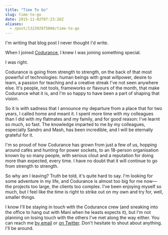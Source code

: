```yaml
---
title: "Time To Go"
slug: time-to-go
date: 2015-11-02T07:23:26Z
aliases:
  - /post/132392975060/time-to-go
---
```


I'm writing that blog post I never thought I'd write.

When I joined [Codurance](http://codurance.com/), I knew I was joining something special.

I was right.

<!--more-->

Codurance is going from strength to strength, on the back of that most powerful of technologies: human beings with great willpower, desire to learn, a passion for teaching and a creative streak I've not seen anywhere else. It's people, not tools, frameworks or flavours of the month, that make Codurance what it is, and I'm so happy to have been a part of shaping that vision.

So it is with sadness that I announce my departure from a place that for two years, I called home and meant it. I spent more time with my colleagues than I did with my flatmates and my family, and for good reason: I've learnt so much, so fast. The knowledge imparted to me by my colleagues, especially Sandro and Mash, has been incredible, and I will be eternally grateful for it.

I'm so proud of how Codurance has grown from just a few of us, hopping around cafés and hunting for power sockets, to an 18-person organisation known by so many people, with serious clout and a reputation for doing more than expected, every time. I have no doubt that it will continue to go from strength to strength.

So why am I leaving? Truth be told, it's quite hard to say. I'm looking for some adventure in my life, and Codurance is almost too big for me now—the projects too large, the clients too complex. I've been enjoying myself so much, but I feel like the time is right to strike out on my own and try for, well, smaller things.

I know I'll be staying in touch with the Codurance crew (and sneaking into the office to hang out with Mani when he leasts expects it), but I'm not planning on losing touch with the others I've met along the way either. You can reach me [by email](mailto:samir@noodlesandwich.com) or [on Twitter](https://twitter.com/SamirTalwar). Don't hesitate to shout about anything. I'll be around.
